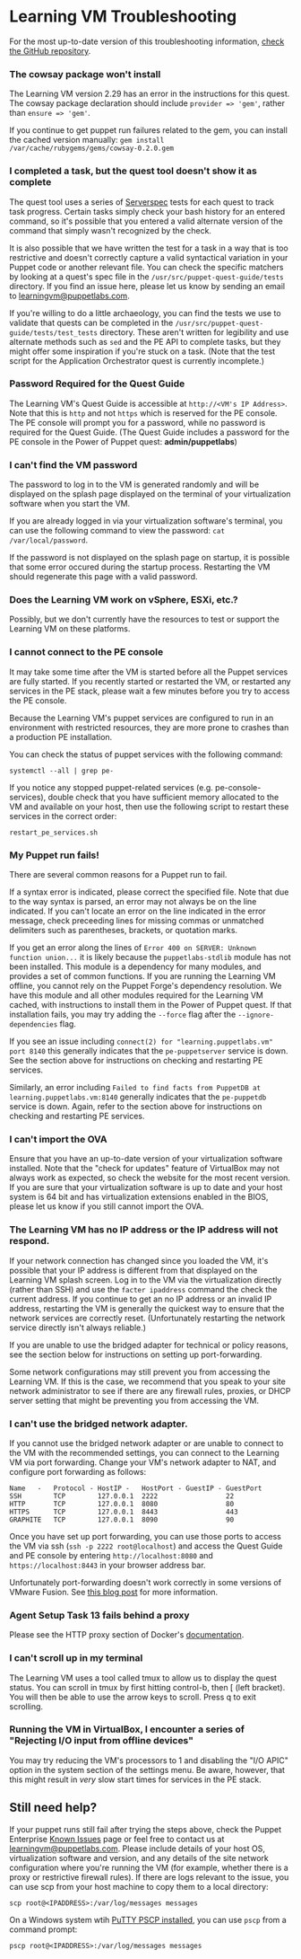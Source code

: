 # Learning VM Troubleshooting

For the most up-to-date version of this troubleshooting information, [check the
GitHub
repository](https://github.com/puppetlabs/puppet-quest-guide/blob/master/troubleshooting.md).

### The cowsay package won't install

The Learning VM version 2.29 has an error in the instructions for this quest.
The cowsay package declaration should include `provider => 'gem'`, rather than
`ensure => 'gem'`.

If you continue to get puppet run failures related to the gem, you can install
the cached version manually: `gem install
/var/cache/rubygems/gems/cowsay-0.2.0.gem`

### I completed a task, but the quest tool doesn't show it as complete

The quest tool uses a series of [Serverspec](http://serverspec.org/) tests for
each quest to track task progress. Certain tasks simply check your bash history
for an entered command, so it's possible that you entered a valid alternate
version of the command that simply wasn't recognized by the check.

It is also possible that we have written the test for a task in a way that is
too restrictive and doesn't correctly capture a valid syntactical variation in
your Puppet code or another relevant file. You can check the specific matchers
by looking at a quest's spec file in the `/usr/src/puppet-quest-guide/tests`
directory. If you find an issue here, please let us know by sending an email to
learningvm@puppetlabs.com.

If you're willing to do a little archaeology, you can find the tests we use to
validate that quests can be completed in the
`/usr/src/puppet-quest-guide/tests/test_tests` directory. These aren't written
for legibility and use alternate methods such as `sed` and the PE API to
complete tasks, but they might offer some inspiration if you're stuck on a
task. (Note that the test script for the Application Orchestrator quest is
currently incomplete.)

### Password Required for the Quest Guide

The Learning VM's Quest Guide is accessible at `http://<VM's IP Address>`. Note
that this is `http` and not `https` which is reserved for the PE console. The
PE console will prompt you for a password, while no password is required for
the Quest Guide.  (The Quest Guide includes a password for the PE console in
the Power of Puppet quest: **admin/puppetlabs**)

### I can't find the VM password

The password to log in to the VM is generated randomly and will be displayed on
the splash page displayed on the terminal of your virtualization software when
you start the VM.

If you are already logged in via your virtualization software's terminal, you
can use the following command to view the password: `cat /var/local/password`.

If the password is not displayed on the splash page on startup, it is possible
that some error occured during the startup process. Restarting the VM should
regenerate this page with a valid password.

### Does the Learning VM work on vSphere, ESXi, etc.?

Possibly, but we don't currently have the resources to test or support the
Learning VM on these platforms.

### I cannot connect to the PE console

It may take some time after the VM is started before all the Puppet services
are fully started. If you recently started or restarted the VM, or restarted
any services in the PE stack, please wait a few minutes before you try to
access the PE console.

Because the Learning VM's puppet services are configured to run in an
environment with restricted resources, they are more prone to crashes than a
production PE installation.

You can check the status of puppet services with the following command:

    systemctl --all | grep pe-

If you notice any stopped puppet-related services (e.g. pe-console-services),
double check that you have sufficient memory allocated to the VM and available
on your host, then use the following script to restart these services in the
correct order:

    restart_pe_services.sh

### My Puppet run fails!

There are several common reasons for a Puppet run to fail.

If a syntax error is indicated, please correct the specified file. Note that
due to the way syntax is parsed, an error may not always be on the line
indicated. If you can't locate an error on the line indicated in the error
message, check preceeding lines for missing commas or unmatched delimiters such
as parentheses, brackets, or quotation marks.

If you get an error along the lines of `Error 400 on SERVER: Unknown function
union...` it is likely because the `puppetlabs-stdlib` module has not been
installed. This module is a dependency for many modules, and provides a set of
common functions. If you are running the Learning VM offline, you cannot rely
on the Puppet Forge's dependency resolution. We have this module and all other
modules required for the Learning VM cached, with instructions to install them
in the Power of Puppet quest. If that installation fails, you may try adding
the `--force` flag after the `--ignore-dependencies` flag.

If you see an issue including `connect(2) for "learning.puppetlabs.vm" port
8140` this generally indicates that the `pe-puppetserver` service is down. See
the section above for instructions on checking and restarting PE services.

Similarly, an error including `Failed to find facts from PuppetDB at
learning.puppetlabs.vm:8140` generally indicates that the `pe-puppetdb` service
is down. Again, refer to the section above for instructions on checking and
restarting PE services.

### I can't import the OVA

Ensure that you have an up-to-date version of your virtualization software
installed.  Note that the "check for updates" feature of VirtualBox may not
always work as expected, so check the website for the most recent version. If
you are sure that your virtualization software is up to date and your host
system is 64 bit and has virtualization extensions enabled in the BIOS, please
let us know if you still cannot import the OVA.

### The Learning VM has no IP address or the IP address will not respond.

If your network connection has changed since you loaded the VM, it's possible
that your IP address is different from that displayed on the Learning VM splash
screen. Log in to the VM via the virtualization directly (rather than SSH) and
use the `facter ipaddress` command the check the current address. If you
continue to get an no IP address or an invalid IP address, restarting the VM is
generally the quickest way to ensure that the network services are correctly
reset. (Unfortunately restarting the network service directly isn't always
reliable.)

If you are unable to use the bridged adapter for technical or policy reasons,
see the section below for instructions on setting up port-forwarding.

Some network configurations may still prevent you from accessing the Learning
VM. If this is the case, we recommend that you speak to your site network
administrator to see if there are any firewall rules, proxies, or DHCP server
setting that might be preventing you from accessing the VM.

### I can't use the bridged network adapter.

If you cannot use the bridged network adapter or are unable to connect to the
VM with the recommended settings, you can connect to the Learning VM
via port forwarding. Change your VM's network adapter to NAT, and configure
port forwarding as follows:

```
Name   -   Protocol - HostIP -   HostPort - GuestIP - GuestPort
SSH        TCP        127.0.0.1  2222                 22
HTTP       TCP        127.0.0.1  8080                 80
HTTPS      TCP        127.0.0.1  8443                 443
GRAPHITE   TCP        127.0.0.1  8090                 90
```

Once you have set up port forwarding, you can use those ports to access the VM
via ssh (`ssh -p 2222 root@localhost`) and access the Quest Guide and PE
console by entering `http://localhost:8080` and `https://localhost:8443` in
your browser address bar.

Unfortunately port-forwarding doesn't work correctly in some versions of VMware
Fusion. See [this blog post](http://blogs.vmware.com/teamfusion/2016/01/workaround-of-nat-port-forwarding-issue-in-fusion-8-1.html)
for more information.

### Agent Setup Task 13 fails behind a proxy

Please see the HTTP proxy section of Docker's [documentation](https://docs.docker.com/engine/admin/systemd/).

### I can't scroll up in my terminal

The Learning VM uses a tool called tmux to allow us to display the quest
status. You can scroll in tmux by first hitting control-b, then [ (left
bracket). You will then be able to use the arrow keys to scroll. Press q to
exit scrolling.

### Running the VM in VirtualBox, I encounter a series of "Rejecting I/O input from offline devices"

You may try reducing the VM's processors to 1 and disabling the "I/O APIC"
option in the system section of the settings menu. Be aware, however, that
this might result in *very* slow start times for services in the PE stack.

## Still need help?

If your puppet runs still fail after trying the steps above, check the Puppet
Enterprise [Known
Issues](https://docs.puppetlabs.com/pe/latest/release_notes_known_issues.html)
page or feel free to contact us at learningvm@puppetlabs.com. Please include
details of your host OS, virtualization software and version, and any details
of the site network configuration where you're running the VM (for example,
whether there is a proxy or restrictive firewall rules). If there are logs
relevant to the issue, you can use scp from your host machine to copy them to
a local directory:

    scp root@<IPADDRESS>:/var/log/messages messages

On a Windows system wtih [PuTTY PSCP
installed](http://tartarus.org/~simon/putty-snapshots/htmldoc/Chapter5.html#pscp),
you can use `pscp` from a command prompt:

    pscp root@<IPADDRESS>:/var/log/messages messages
